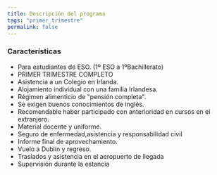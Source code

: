 ```yaml
---
title: Descripción del programa
tags: "primer_trimestre"
permalink: false
---
```


### Características

- Para estudiantes de ESO. (1º ESO a 1ºBachillerato)
- PRIMER TRIMESTRE COMPLETO
- Asistencia a un Colegio en Irlanda.
- Alojamiento individual con una familia Irlandesa.
- Régimen alimenticio de "pensión completa".
- Se exigen buenos conocimientos de inglés.
- Recomendable haber participado con anterioridad en cursos en el extranjero.
- Material docente y uniforme.
- Seguro de enfermedad,asistencia y responsabilidad civil
- Informe final de aprovechamiento.
- Vuelo a Dublín y regreso.
- Traslados y asistencia en el aeropuerto de llegada
- Supervisión durante la estancia
